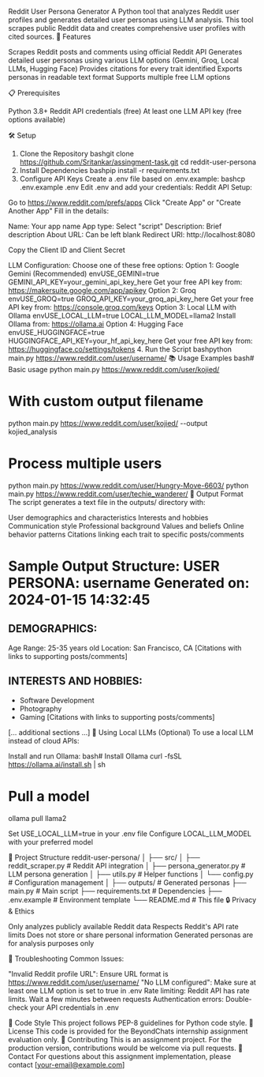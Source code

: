 Reddit User Persona Generator
A Python tool that analyzes Reddit user profiles and generates detailed user personas using LLM analysis. This tool scrapes public Reddit data and creates comprehensive user profiles with cited sources.
🚀 Features

Scrapes Reddit posts and comments using official Reddit API
Generates detailed user personas using various LLM options (Gemini, Groq, Local LLMs, Hugging Face)
Provides citations for every trait identified
Exports personas in readable text format
Supports multiple free LLM options

📋 Prerequisites

Python 3.8+
Reddit API credentials (free)
At least one LLM API key (free options available)

🛠️ Setup
1. Clone the Repository
bashgit clone https://github.com/Sritankar/assingment-task.git
cd reddit-user-persona
2. Install Dependencies
bashpip install -r requirements.txt
3. Configure API Keys
Create a .env file based on .env.example:
bashcp .env.example .env
Edit .env and add your credentials:
Reddit API Setup:

Go to https://www.reddit.com/prefs/apps
Click "Create App" or "Create Another App"
Fill in the details:

Name: Your app name
App type: Select "script"
Description: Brief description
About URL: Can be left blank
Redirect URI: http://localhost:8080


Copy the Client ID and Client Secret

LLM Configuration:
Choose one of these free options:
Option 1: Google Gemini (Recommended)
envUSE_GEMINI=true
GEMINI_API_KEY=your_gemini_api_key_here
Get your free API key from: https://makersuite.google.com/app/apikey
Option 2: Groq
envUSE_GROQ=true
GROQ_API_KEY=your_groq_api_key_here
Get your free API key from: https://console.groq.com/keys
Option 3: Local LLM with Ollama
envUSE_LOCAL_LLM=true
LOCAL_LLM_MODEL=llama2
Install Ollama from: https://ollama.ai
Option 4: Hugging Face
envUSE_HUGGINGFACE=true
HUGGINGFACE_API_KEY=your_hf_api_key_here
Get your free API key from: https://huggingface.co/settings/tokens
4. Run the Script
bashpython main.py https://www.reddit.com/user/username/
📚 Usage Examples
bash# Basic usage
python main.py https://www.reddit.com/user/kojied/

# With custom output filename
python main.py https://www.reddit.com/user/kojied/ --output kojied_analysis

# Process multiple users
python main.py https://www.reddit.com/user/Hungry-Move-6603/
python main.py https://www.reddit.com/user/techie_wanderer/
📄 Output Format
The script generates a text file in the outputs/ directory with:

User demographics and characteristics
Interests and hobbies
Communication style
Professional background
Values and beliefs
Online behavior patterns
Citations linking each trait to specific posts/comments

Sample Output Structure:
USER PERSONA: username
Generated on: 2024-01-15 14:32:45
================================================================================

DEMOGRAPHICS:
----------------------------------------
Age Range: 25-35 years old
Location: San Francisco, CA
[Citations with links to supporting posts/comments]

INTERESTS AND HOBBIES:
----------------------------------------
- Software Development
- Photography
- Gaming
[Citations with links to supporting posts/comments]

[... additional sections ...]
🤖 Using Local LLMs (Optional)
To use a local LLM instead of cloud APIs:

Install and run Ollama:
bash# Install Ollama
curl -fsSL https://ollama.ai/install.sh | sh

# Pull a model
ollama pull llama2

Set USE_LOCAL_LLM=true in your .env file
Configure LOCAL_LLM_MODEL with your preferred model

📁 Project Structure
reddit-user-persona/
│
├── src/
│   ├── reddit_scraper.py      # Reddit API integration
│   ├── persona_generator.py   # LLM persona generation
│   ├── utils.py              # Helper functions
│   └── config.py             # Configuration management
│
├── outputs/                   # Generated personas
├── main.py                   # Main script
├── requirements.txt          # Dependencies
├── .env.example             # Environment template
└── README.md                # This file
🔒 Privacy & Ethics

Only analyzes publicly available Reddit data
Respects Reddit's API rate limits
Does not store or share personal information
Generated personas are for analysis purposes only

🐛 Troubleshooting
Common Issues:

"Invalid Reddit profile URL": Ensure URL format is https://www.reddit.com/user/username/
"No LLM configured": Make sure at least one LLM option is set to true in .env
Rate limiting: Reddit API has rate limits. Wait a few minutes between requests
Authentication errors: Double-check your API credentials in .env

📝 Code Style
This project follows PEP-8 guidelines for Python code style.
📜 License
This code is provided for the BeyondChats internship assignment evaluation only.
🤝 Contributing
This is an assignment project. For the production version, contributions would be welcome via pull requests.
📧 Contact
For questions about this assignment implementation, please contact [your-email@example.com]
